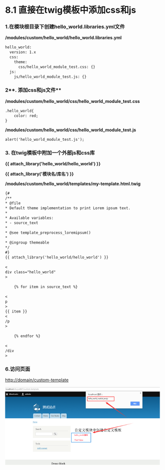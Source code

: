 # 8.1 直接在twig模板中添加css和js



### **1.在模块根目录下创建hello\_world.libraries.yml**文件

**/modules/custom/hello\_world/hello\_world.libraries.yml**

```
hello_world:
  version: 1.x
  css:
    theme:
      css/hello_world_module_test.css: {}
  js:
    js/hello_world_module_test.js: {}

```

### 2\*\*. 添加css和js文件\*\*

**/modules/custom/hello\_world/css/hello\_world\_module\_test.css**

```
.hello_world{
    color: red;
}

```

**/modules/custom/hello\_world/css/hello\_world\_module\_test.js**

```
alert('hello_world_module_test.js');

```

### 3. 在twig模板中附加一个外部js和css库

**{{ attach\_library\('hello\_world/hello\_world'\) }}**

**{{ attach\_library\('模块名/库名'\) }}**

**/modules/custom/hello\_world/templates/my-template.html.twig**

```
{#
/**
* @file
* Default theme implementation to print Lorem ipsum text.
*
* Available variables:
* - source_text
*
* @see template_preprocess_loremipsum()
*
* @ingroup themeable
*/
#}
{{ attach_library('hello_world/hello_world') }}

<
div class="hello_world"
>

    {% for item in source_text %}
        
<
p
>
{{ item }}
<
/p
>

    {% endfor %}

<
/div
>
```

### 6.访问页面

[http://domain/custom-template](http://domain/custom-template)

[![](https://github.com/qq1060656096/drupal8-book/raw/master/assets/13.png)](https://github.com/qq1060656096/drupal8-book/blob/master/assets/13.png)



